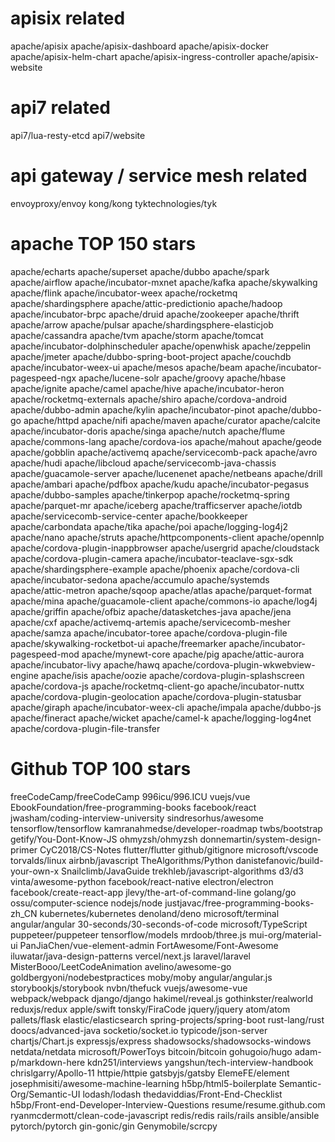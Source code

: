 # apisix related
apache/apisix
apache/apisix-dashboard
apache/apisix-docker
apache/apisix-helm-chart
apache/apisix-ingress-controller
apache/apisix-website

# api7 related
api7/lua-resty-etcd
api7/website

# api gateway / service mesh related
envoyproxy/envoy
kong/kong
tyktechnologies/tyk

# apache TOP 150 stars
apache/echarts
apache/superset
apache/dubbo
apache/spark
apache/airflow
apache/incubator-mxnet
apache/kafka
apache/skywalking
apache/flink
apache/incubator-weex
apache/rocketmq
apache/shardingsphere
apache/attic-predictionio
apache/hadoop
apache/incubator-brpc
apache/druid
apache/zookeeper
apache/thrift
apache/arrow
apache/pulsar
apache/shardingsphere-elasticjob
apache/cassandra
apache/tvm
apache/storm
apache/tomcat
apache/incubator-dolphinscheduler
apache/openwhisk
apache/zeppelin
apache/jmeter
apache/dubbo-spring-boot-project
apache/couchdb
apache/incubator-weex-ui
apache/mesos
apache/beam
apache/incubator-pagespeed-ngx
apache/lucene-solr
apache/groovy
apache/hbase
apache/ignite
apache/camel
apache/hive
apache/incubator-heron
apache/rocketmq-externals
apache/shiro
apache/cordova-android
apache/dubbo-admin
apache/kylin
apache/incubator-pinot
apache/dubbo-go
apache/httpd
apache/nifi
apache/maven
apache/curator
apache/calcite
apache/incubator-doris
apache/singa
apache/nutch
apache/flume
apache/commons-lang
apache/cordova-ios
apache/mahout
apache/geode
apache/gobblin
apache/activemq
apache/servicecomb-pack
apache/avro
apache/hudi
apache/libcloud
apache/servicecomb-java-chassis
apache/guacamole-server
apache/lucenenet
apache/netbeans
apache/drill
apache/ambari
apache/pdfbox
apache/kudu
apache/incubator-pegasus
apache/dubbo-samples
apache/tinkerpop
apache/rocketmq-spring
apache/parquet-mr
apache/iceberg
apache/trafficserver
apache/iotdb
apache/servicecomb-service-center
apache/bookkeeper
apache/carbondata
apache/tika
apache/poi
apache/logging-log4j2
apache/nano
apache/struts
apache/httpcomponents-client
apache/opennlp
apache/cordova-plugin-inappbrowser
apache/usergrid
apache/cloudstack
apache/cordova-plugin-camera
apache/incubator-teaclave-sgx-sdk
apache/shardingsphere-example
apache/phoenix
apache/cordova-cli
apache/incubator-sedona
apache/accumulo
apache/systemds
apache/attic-metron
apache/sqoop
apache/atlas
apache/parquet-format
apache/mina
apache/guacamole-client
apache/commons-io
apache/log4j
apache/griffin
apache/ofbiz
apache/datasketches-java
apache/jena
apache/cxf
apache/activemq-artemis
apache/servicecomb-mesher
apache/samza
apache/incubator-toree
apache/cordova-plugin-file
apache/skywalking-rocketbot-ui
apache/freemarker
apache/incubator-pagespeed-mod
apache/mynewt-core
apache/pig
apache/attic-aurora
apache/incubator-livy
apache/hawq
apache/cordova-plugin-wkwebview-engine
apache/isis
apache/oozie
apache/cordova-plugin-splashscreen
apache/cordova-js
apache/rocketmq-client-go
apache/incubator-nuttx
apache/cordova-plugin-geolocation
apache/cordova-plugin-statusbar
apache/giraph
apache/incubator-weex-cli
apache/impala
apache/dubbo-js
apache/fineract
apache/wicket
apache/camel-k
apache/logging-log4net
apache/cordova-plugin-file-transfer

# Github TOP 100 stars
freeCodeCamp/freeCodeCamp
996icu/996.ICU
vuejs/vue
EbookFoundation/free-programming-books
facebook/react
jwasham/coding-interview-university
sindresorhus/awesome
tensorflow/tensorflow
kamranahmedse/developer-roadmap
twbs/bootstrap
getify/You-Dont-Know-JS
ohmyzsh/ohmyzsh
donnemartin/system-design-primer
CyC2018/CS-Notes
flutter/flutter
github/gitignore
microsoft/vscode
torvalds/linux
airbnb/javascript
TheAlgorithms/Python
danistefanovic/build-your-own-x
Snailclimb/JavaGuide
trekhleb/javascript-algorithms
d3/d3
vinta/awesome-python
facebook/react-native
electron/electron
facebook/create-react-app
jlevy/the-art-of-command-line
golang/go
ossu/computer-science
nodejs/node
justjavac/free-programming-books-zh_CN
kubernetes/kubernetes
denoland/deno
microsoft/terminal
angular/angular
30-seconds/30-seconds-of-code
microsoft/TypeScript
puppeteer/puppeteer
tensorflow/models
mrdoob/three.js
mui-org/material-ui
PanJiaChen/vue-element-admin
FortAwesome/Font-Awesome
iluwatar/java-design-patterns
vercel/next.js
laravel/laravel
MisterBooo/LeetCodeAnimation
avelino/awesome-go
goldbergyoni/nodebestpractices
moby/moby
angular/angular.js
storybookjs/storybook
nvbn/thefuck
vuejs/awesome-vue
webpack/webpack
django/django
hakimel/reveal.js
gothinkster/realworld
reduxjs/redux
apple/swift
tonsky/FiraCode
jquery/jquery
atom/atom
pallets/flask
elastic/elasticsearch
spring-projects/spring-boot
rust-lang/rust
doocs/advanced-java
socketio/socket.io
typicode/json-server
chartjs/Chart.js
expressjs/express
shadowsocks/shadowsocks-windows
netdata/netdata
microsoft/PowerToys
bitcoin/bitcoin
gohugoio/hugo
adam-p/markdown-here
kdn251/interviews
yangshun/tech-interview-handbook
chrislgarry/Apollo-11
httpie/httpie
gatsbyjs/gatsby
ElemeFE/element
josephmisiti/awesome-machine-learning
h5bp/html5-boilerplate
Semantic-Org/Semantic-UI
lodash/lodash
thedaviddias/Front-End-Checklist
h5bp/Front-end-Developer-Interview-Questions
resume/resume.github.com
ryanmcdermott/clean-code-javascript
redis/redis
rails/rails
ansible/ansible
pytorch/pytorch
gin-gonic/gin
Genymobile/scrcpy
